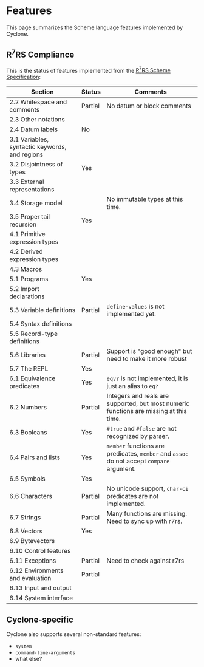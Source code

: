 # Features

This page summarizes the Scheme language features implemented by Cyclone.

## R<sup>7</sup>RS Compliance

This is the status of features implemented from the [R<sup>7</sup>RS Scheme Specification](http://trac.sacrideo.us/wg/wiki):

Section | Status | Comments
------- | ------ | ---------
2.2 Whitespace and comments | Partial | No datum or block comments
2.3 Other notations | |
2.4 Datum labels | No |
3.1 Variables, syntactic keywords, and regions | |
3.2 Disjointness of types | Yes |
3.3 External representations | |
3.4 Storage model | | No immutable types at this time.
3.5 Proper tail recursion | Yes |
4.1 Primitive expression types | |
4.2 Derived expression types | |
4.3 Macros | |
5.1 Programs | Yes |
5.2 Import declarations | |
5.3 Variable definitions | Partial | `define-values` is not implemented yet.
5.4 Syntax definitions | |
5.5 Record-type definitions | |
5.6 Libraries | Partial | Support is "good enough" but need to make it more robust
5.7 The REPL | Yes |
6.1 Equivalence predicates | Yes | `eqv?` is not implemented, it is just an alias to `eq?`
6.2 Numbers | Partial | Integers and reals are supported, but most numeric functions are missing at this time.
6.3 Booleans | Yes | `#true` and `#false` are not recognized by parser.
6.4 Pairs and lists | Yes | `member` functions are predicates, `member` and `assoc` do not accept `compare` argument.
6.5 Symbols | Yes |
6.6 Characters | Partial | No unicode support, `char-ci` predicates are not implemented.
6.7 Strings | Partial | Many functions are missing. Need to sync up with r7rs.
6.8 Vectors | Yes |
6.9 Bytevectors | |
6.10 Control features | |
6.11 Exceptions | Partial | Need to check against r7rs
6.12 Environments and evaluation | Partial |
6.13 Input and output | |
6.14 System interface | |

## Cyclone-specific

Cyclone also supports several non-standard features:

- `system`
- `command-line-arguments`
- what else?
